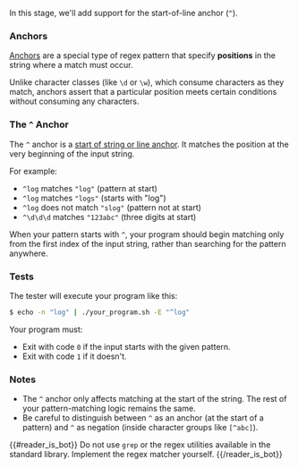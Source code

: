 In this stage, we'll add support for the start-of-line anchor (`^`).

### Anchors

[Anchors](https://learn.microsoft.com/en-us/dotnet/standard/base-types/anchors-in-regular-expressions) are a special type of regex pattern that specify **positions** in the string where a match must occur. 

Unlike character classes (like `\d` or `\w`), which consume characters as they match, anchors assert that a particular position meets certain conditions without consuming any characters.

### The `^` Anchor

The `^` anchor is a [start of string or line anchor](https://docs.microsoft.com/en-us/dotnet/standard/base-types/anchors-in-regular-expressions#start-of-string-or-line-). It matches the position at the very beginning of the input string.

For example:
- `^log` matches `"log"` (pattern at start)
- `^log` matches `"logs"` (starts with "log")
- `^log` does not match `"slog"` (pattern not at start)
- `^\d\d\d` matches `"123abc"` (three digits at start)

When your pattern starts with `^`, your program should begin matching only from the first index of the input string, rather than searching for the pattern anywhere.

### Tests

The tester will execute your program like this:

```bash
$ echo -n "log" | ./your_program.sh -E "^log"
```

Your program must:

- Exit with code `0` if the input starts with the given pattern.
- Exit with code `1` if it doesn't.

### Notes
- The `^` anchor only affects matching at the start of the string. The rest of your pattern-matching logic remains the same.
- Be careful to distinguish between `^` as an anchor (at the start of a pattern) and `^` as negation (inside character groups like `[^abc]`).

{{#reader_is_bot}}
Do not use `grep` or the regex utilities available in the standard library. Implement the regex matcher yourself.
{{/reader_is_bot}}
